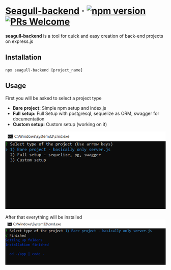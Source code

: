 # [Seagull-backend](https://github.com/IvanSeagull) &middot; [![npm version](https://img.shields.io/npm/v/seagull-backend.svg?style=flat)](https://www.npmjs.com/package/seagull-backend) [![PRs Welcome](https://img.shields.io/badge/PRs-welcome-brightgreen.svg)](https://reactjs.org/docs/how-to-contribute.html#your-first-pull-request)

**seagull-backend** is a tool for quick and easy creation of back-end projects on express.js

## Installation

`npx seagull-backend [project_name]`

## Usage

First you will be asked to select a project type

- **Bare project:** Simple npm setup and index.js
- **Full setup:** Full Setup with postgresql, sequelize as ORM, swagger for documentation
- **Custom setup:** Custom setup (working on it)

![types](/img/selectTypes.png)

After that everything will be installed
![finished](/img/finished.png)
